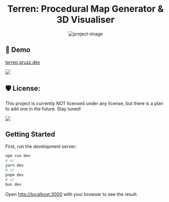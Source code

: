<h1 align="center" id="title">Terren: Procedural Map Generator &amp; 3D Visualiser</h1>

<p align="center"><img src="https://socialify.git.ci/tomasgrusz/terren/image?description=1&descriptionEditable=Procedural%20Map%20Generator%20%26%203D%20Visualiser&font=Inter&language=1&logo=terren.grusz.dev%2Fterren-logo.png&name=1&owner=1&pattern=Solid&theme=Dark" alt="project-image"></p>

<h2>🚀 Demo</h2>

[terren.grusz.dev](https://terren.grusz.dev)

<img src="https://img.shields.io/website-up-down-green-red/https/terren.grusz.dev">

<h2>🛡️ License:</h2>

This project is currently NOT licensed under any license, but there is a plan to add one in the future. Stay tuned!

<img src="https://img.shields.io/github/license/tomasgrusz/terren.svg">

<h2> Getting Started</h2>

First, run the development server:

```bash
npm run dev
# or
yarn dev
# or
pnpm dev
# or
bun dev
```

Open [http://localhost:3000](http://localhost:3000) with your browser to see the result.
